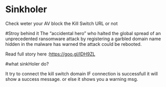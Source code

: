 # Sinkholer
Check weter your AV block the Kill Switch URL or not


#Stroy behind it
The “accidental hero” who halted the global spread of an unprecedented ransomware attack by registering a garbled domain name hidden in the malware has warned the attack could be rebooted.

Read full story here :https://goo.gl/IDH9ZL

#what sinkHoler do?

It try to connect the kill switch domain IF connection is successfull it will show a success message. or else it shows you a warning msg. 
